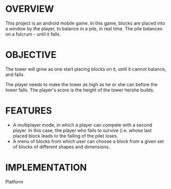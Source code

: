 OVERVIEW
==================

This project is an android mobile game. In this game, blocks are placed into a window by the player, to balance in a pile, in real time.
The pile balances on a fulcrum - until it falls.

OBJECTIVE
==================

The tower will grow as one start placing blocks on it, until it cannot balance, and falls.

The player needs to make the tower as high as he or she can before the tower falls. The player's score is the height of the tower he/she builds.

FEATURES
==================

* A multiplayer mode, in which a player can compete with a second player. In this case, the player who fails to survive (i.e. whose last placed block leads to the falling of the pile) loses.
* A menu of blocks from which user can choose a block from a given set of blocks of different shapes and dimensions.

IMPLEMENTATION
==================

Platform 
